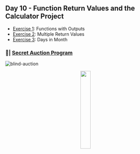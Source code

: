 ## Day 10 - Function Return Values and the Calculator Project
- [Exercise 1](https://github.com/Sissaz/python-100-days/blob/main/day-01-100/day10/functions-with-outputs.ipynb): Functions with Outputs
- [Exercise 2](https://github.com/Sissaz/python-100-days/blob/main/day-01-100/day10/multiple-return-values.ipynb): Multiple Return Values
- [Exercise 3](https://github.com/Sissaz/python-100-days/blob/main/day-01-100/day10/days-in-month.ipynb): Days in Month

### 📝| [Secret Auction Program](https://replit.com/@Sissaz/blind-auction?v=1)
![blind-auction](blind-auction.gif)

<div align="center">
<a href="https://github.com/Sissaz" > <img width="25%"  src="https://cdn.discordapp.com/attachments/589442956021465142/971192953840222258/Sissasz.png" /></a>
</div>
